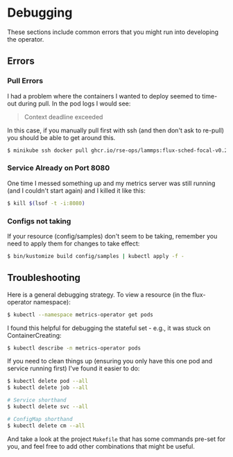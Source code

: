 # Debugging

These sections include common errors that you might run into developing the operator.

## Errors

### Pull Errors

I had a problem where the containers I wanted to deploy seemed to time-out during pull. In the pod logs I would see:

> Context deadline exceeded

In this case, if you manually pull first with ssh (and then don't ask to re-pull) you should be able to get around this.

```bash
$ minikube ssh docker pull ghcr.io/rse-ops/lammps:flux-sched-focal-v0.24.0
```

### Service Already on Port 8080

One time I messed something up and my metrics server was still running (and I couldn't start again) and I killed it like this:

```bash
$ kill $(lsof -t -i:8080)
```


### Configs not taking

If your resource (config/samples) don't seem to be taking, remember you need to apply them for changes to take
effect:

```bash
$ bin/kustomize build config/samples | kubectl apply -f -
```

## Troubleshooting

Here is a general debugging strategy. To view a resource (in the flux-operator namespace):

```bash
$ kubectl --namespace metrics-operator get pods
```

I found this helpful for debugging the stateful set - e.g., it was stuck on ContainerCreating:

```bash
$ kubectl describe -n metrics-operator pods
```

If you need to clean things up (ensuring you only have this one pod and service running first) I've found it easier to do:

```bash
$ kubectl delete pod --all
$ kubectl delete job --all

# Service shorthand
$ kubectl delete svc --all

# ConfigMap shorthand
$ kubectl delete cm --all
```

And take a look at the project `Makefile` that has some commands pre-set for you, and feel free to add other
combinations that might be useful.
